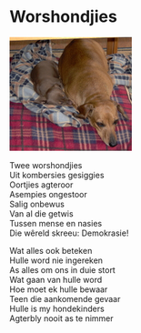 # Worshondjies
![Worshondjies](./worshondjies.jpg)  


Twee worshondjies  
Uit kombersies gesiggies  
Oortjies agteroor  
Asempies ongestoor  
Salig onbewus  
Van al die getwis  
Tussen mense en nasies  
Die wêreld skreeu: Demokrasie!  

Wat alles ook beteken  
Hulle word nie ingereken  
As alles om ons in duie stort  
Wat gaan van hulle word   
Hoe moet ek hulle bewaar  
Teen die aankomende gevaar  
Hulle is my hondekinders  
Agterbly nooit as te nimmer
